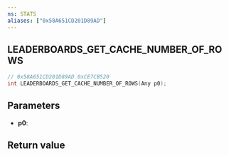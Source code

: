 ```yaml
---
ns: STATS
aliases: ["0x58A651CD201D89AD"]
---
```

## LEADERBOARDS_GET_CACHE_NUMBER_OF_ROWS

```c
// 0x58A651CD201D89AD 0xCE7CB520
int LEADERBOARDS_GET_CACHE_NUMBER_OF_ROWS(Any p0);
```


## Parameters
* **p0**: 

## Return value
